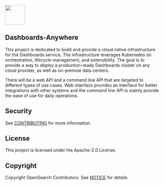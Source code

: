 <img src="https://opensearch.org/assets/brand/SVG/Logo/opensearch_logo_default.svg" height="64px"/>

## Dashboards-Anywhere

This project is dedicated to build and provide a cloud native infrastructure for the Dashboards service. The
infrastructure leverages Kubernetes on orchestration, lifecycle management, and extensibility. The goal is to provide a
way to deploy a production-ready Dashboards cluster on any cloud provider, as well as on-premise data centers.

There will be a web API and a command line API that are targeted to different types of use cases. Web interface provides
an interface for better integrations with other systems and the command line API is mainly provide the ease of use for
daily operations.

## Security

See [CONTRIBUTING](CONTRIBUTING.md#security-issue-notifications) for more information.

## License

This project is licensed under the Apache-2.0 License.

## Copyright

Copyright OpenSearch Contributors. See [NOTICE](NOTICE.txt) for details.
